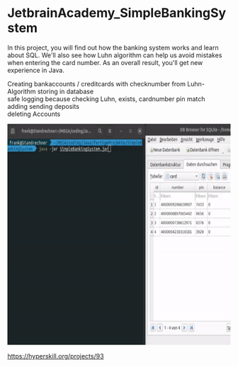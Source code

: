 # JetbrainAcademy_SimpleBankingSystem

In this project, you will find out how the banking system works and learn about SQL. We'll also see how Luhn algorithm can help us avoid mistakes when entering the card number. As an overall result, you'll get new experience in Java.  
  
Creating bankaccounts / creditcards with checknumber from Luhn-Algorithm storing in database  
safe logging because checking Luhn, exists, cardnumber pin match  
adding sending deposits  
deleting Accounts  

<img src="https://github.com/FOswald86/JetbrainAcademy_SimpleBankingSystem/blob/main/SimpleBankingSystem.gif" width="800" height="500" />

https://hyperskill.org/projects/93  
